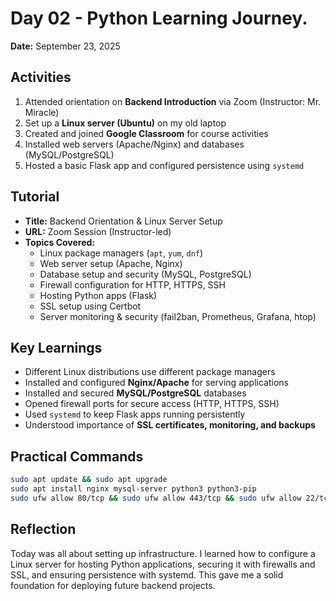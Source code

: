 # Day 02 - Python Learning Journey.

**Date:** September 23, 2025

## Activities

1. Attended orientation on **Backend Introduction** via Zoom (Instructor: Mr. Miracle)
2. Set up a **Linux server (Ubuntu)** on my old laptop
3. Created and joined **Google Classroom** for course activities
4. Installed web servers (Apache/Nginx) and databases (MySQL/PostgreSQL)
5. Hosted a basic Flask app and configured persistence using `systemd`

## Tutorial

- **Title:** Backend Orientation & Linux Server Setup
- **URL:** Zoom Session (Instructor-led)
- **Topics Covered:**
  - Linux package managers (`apt`, `yum`, `dnf`)
  - Web server setup (Apache, Nginx)
  - Database setup and security (MySQL, PostgreSQL)
  - Firewall configuration for HTTP, HTTPS, SSH
  - Hosting Python apps (Flask)
  - SSL setup using Certbot
  - Server monitoring & security (fail2ban, Prometheus, Grafana, htop)

## Key Learnings

- Different Linux distributions use different package managers
- Installed and configured **Nginx/Apache** for serving applications
- Installed and secured **MySQL/PostgreSQL** databases
- Opened firewall ports for secure access (HTTP, HTTPS, SSH)
- Used `systemd` to keep Flask apps running persistently
- Understood importance of **SSL certificates, monitoring, and backups**

## Practical Commands

```bash
sudo apt update && sudo apt upgrade
sudo apt install nginx mysql-server python3 python3-pip
sudo ufw allow 80/tcp && sudo ufw allow 443/tcp && sudo ufw allow 22/tcp.

```

## Reflection

Today was all about setting up infrastructure. I learned how to configure a Linux server for hosting Python applications, securing it with firewalls and SSL, and ensuring persistence with systemd. This gave me a solid foundation for deploying future backend projects.
